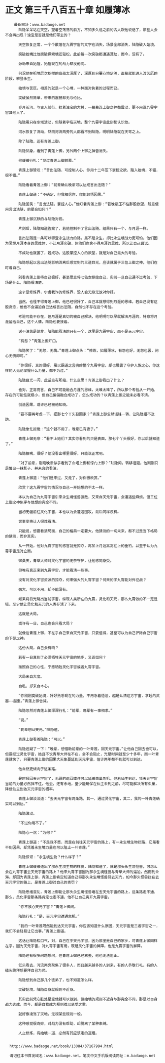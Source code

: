 # 正文 第三千八百五十章 如履薄冰
        最新网址：www.badaoge.net
          陆隐呆呆站在天空，望着空荡荡的前方，不知多久远之前的古人跟他说话了，那些人会不会再出现？浊宝是否就是他们带去的？
      
          天空恢复正常，一个个散落在九霄宇宙的文字也消失，场景全部消失，陆隐破入始境。
      
          突破始境比他突破探索境还轻松，此前每一次突破都遭遇源劫，而今，没有了。
      
          源劫来自始祖，始祖现在的战力都没他高。
      
          何况他在祖境层次积攒的底蕴太深厚了，深厚到只要心境足够，直接就能进入渡苦厄的阶段，攀登永生。
      
          始境与苦厄，相差的就是一个心境，一种面对执着的过程而已。
      
          突破虽然简单，带来的震撼却无与伦比。
      
          岁月长河，与古人前行，挂着浊宝的大树，一幕幕连上御之神都震动，更不用说九霄宇宙其他人了。
      
          陆隐虽只在东域活动，但随着字临天地，整个九霄宇宙此刻都认识他。
      
          河水恢复了流动，然而河流两旁的人都看不到陆隐，明明陆隐就在天穹之上。
      
          除了陆隐，还有青莲上御。
      
          陆隐回身，看到了青莲上御，另外两个上御之神皆消失。
      
          他缓缓行礼：“见过青莲上御前辈。”
      
          青莲上御赞叹：“言出法随，可控制人心，你用十二年压下掌控之欲，踏入始境，不错，很不错。”
      
          陆隐看着青莲上御：“前辈确认晚辈可以达成言出法随？”
      
          青莲上御道：“不确定，但我相信你，你能领悟因果。”
      
          陆隐苦笑：“言出法随，掌控人心。”他盯着青莲上御：“若晚辈压不住那股欲望，随意使用言出法随，前辈会如何？”
      
          青莲上御沉默的与陆隐对视。
      
          片刻后，陆隐知道答案了，若他控制不了言出法随，结果只有一个，与月涯一样。
      
          言出法随是一条可以攀登永生战力的路，虽不是永生，却比永生境战力更可怕，他们因为忌惮月涯本身的思维体，不让月涯突破，但他们也舍不得月涯的思维，所以让自己尝试。
      
          不成功也就罢了，若成功，这股掌控人心的欲望，就是对自己最大的考验。
      
          陆隐想起以言出法随影响流离后感觉到的三道目光，应该就属于三位上御之神，他们在盯着自己。
      
          别看青莲上御待自己极好，甚至愿意将七仙女嫁给自己，实则一旦自己通不过考验，下场是什么，陆隐很清楚。
      
          这才是修炼界，尔虞我诈的修炼界，没人会无缘无故对你好。
      
          当然，也怪不得青莲上御，他已经很好了，自己本就想得到月涯的思维，若自己没有这股贪念，他也不会逼迫自己达成言出法随，自然也不存在这个考验。
      
          考验可能不存在，但月涯是真切的被自己解决，他明明可以早就解决月涯的，特意将月涯留给自己，这个人情，陆隐也要接着。
      
          说不清孰是孰非，陆隐能看清的只有一个，这里是九霄宇宙，而不是天元宇宙。
      
          “有怨？”青莲上御开口。
      
          陆隐笑了：“无怨，无悔。”青莲上御点头：“修炼，如履薄冰，有怨也好，无怨也罢，问心无愧即可。”
      
          “你很好，真的很好，虽以霸道之言挑衅整个九霄宇宙，却也展露了守护人族之心，你这样的人无论掌握什么力量，都不为过。”
      
          陆隐目光一闪，此话意有所指，什么意思？青莲上御看出了什么？
      
          也对，正常而言，自己不可能融合月涯的思维，太难太难了，所以那个考验从一开始，存在的可能性就极小，但自己偏偏融合成功了，怎么成功的？以青莲上御之能未必看不清。
      
          创造因果，或许已经被他知晓。
      
          “要不要再考虑一下，把那七个丫头娶回家？”青莲上御忽然话锋一转，让陆隐措不及防。
      
          陆隐急忙拒绝：“这个就不用了，晚辈已有妻子。”
      
          青莲上御无奈：“看不上她们？其实你看到的只是表面，那七个丫头很好，你以后就知道了。”
      
          陆隐抿嘴，很好？他没看出哪里很好，只能说正常吧。
      
          “对了前辈，刚刚晚辈似乎看到了血塔上御和惊门上御？”陆隐问，转移话题，他刚刚只是瞥见一抹影子，并未真的看清。
      
          青莲上御道：“他们是来过，又走了，对你很欣赏。”
      
          欣赏？这九霄宇宙的情况与自己一开始想的不太一样。
      
          本以为自己为九霄宇宙引来永生境怪兽强敌，又来自天元宇宙，会遭遇些麻烦，但三位上御之神似乎与他想的完全不同。
      
          当初无疆前往灵化宇宙，本也以为会遭遇围攻，最后同样没有。
      
          世事变换让人很难看清。
      
          只能说，想要看清局面，自己的格局一定要大，他猜测的一切未来，都不过是当下格局的猜测，而非真实。
      
          从一开始，他对九霄宇宙的感官就是掠夺，再加上月涯高高在上的垂钓，以至于认为九霄宇宙是对立面。
      
          御桑天，青草大师对灵化宇宙的无奈守护，让他感同身受。
      
          但唯有真正来到九霄宇宙，才能看清一些事。
      
          没有对灵化宇宙资源的掠夺，何来强大的九霄宇宙？何来的宇九霄能对外征战？
      
          强大，可以不用，却不能没有。
      
          如果将目光跳出当前宇宙，纵观人类所在的九霄，灵化和天元，那么九霄做的不一定是错，至少他让灵化和天元的人类存活了下来。
      
          这就是大局。
      
          或许有一日，自己也会只看大局？
      
          就像这青莲上御，不在乎自己来自天元宇宙，只要值得，甚至可以为自己铲除自己宇宙的下御之神。
      
          这份大局，自己会有吗？
      
          若有一日真到了必须牺牲天元宇宙的地步，又该如何？
      
          按照自己的心性，宁愿牺牲灵化宇宙或者九霄宇宙。
      
          大局来自大度。
      
          自私，却来自本心。
      
          “你刚刚突破始境，好好熟悉现在的力量，不用急着悟法，越是认清这方宇宙，拿起的武器--越重。”青莲上御告诫。
      
          陆隐忽然对青莲上御深深行礼：“前辈，晚辈有一事相求。”
      
          “说。”
      
          “晚辈想回天元。”陆隐道。
      
          青莲上御看着陆隐：“可以。”
      
          陆隐迟疑了一下：“晚辈，想借助前辈的一叶青莲，回天元宇宙。”让他自己回去也可以，但要经过灵化宇宙，姑且不说青草大师在不在，会不会阻止，光是时间就至少十多年，而一叶青莲就快了，只要青莲上御的因果大天象蔓延到天元宇宙，估计两年都不到就可以到达。
      
          他自然更倾向于这条路。
      
          是时候回天元宇宙了，无疆的返回或许可以延缓虫巢危机，但若仙主到达，凭天元宇宙当前的力量必然挡不住，他去，还有余地，至少能确保在仙主未到之前，尽可能解决所有虫巢，降低仙主到达天元宇宙的概率。
      
          青莲上御淡淡道：“去天元宇宙有两条路，其一，通过灵化宇宙，其二，我的一叶青莲确实可以到达。”
      
          陆隐激动。
      
          “不过你用不了。”
      
          陆隐心一沉：“为何？”
      
          青莲上御道：“不是我不愿，而是在前往天元宇宙的路上，有一永生境生物拦路，它虽看不到因果，却凭着永生境力量也可以阻止一叶青莲。”
      
          陆隐惊讶：“永生境生物？什么样子？”
      
          青莲上御缓缓道出了那永生境生物的样貌，陆隐知道了，就是那头永生境怪兽，可怎么会在九霄宇宙去天元宇宙的路上？他来九霄宇宙因为那永生境怪兽与青草大师的逼迫，然而到业海，却因为青莲上御，青莲上御肯定知道自己将那头永生境怪兽引去天门，如今那头怪兽拦在去天元宇宙的路上，是青莲上御对自己的责罚？
      
          陆隐思绪混乱，青莲上御能让那头永生境怪兽堵在去天元宇宙的路上，这条路走不通，那么，灵化宇宙那条路肯定也走不通，他不让自己离开九霄宇宙。
      
          “你不放心天元宇宙？”青莲上御问。
      
          陆隐行礼：“是，天元宇宙遭遇危机。”
      
          “我的一叶青莲既然能到达天元宇宙，你应该知道什么原因，天元宇宙是三者宇宙之一，我们不会轻易让它出事。”青莲上御道。
      
          这话让陆隐松口气，对，自己在乎天元宇宙，因为那里是自己的家乡，可青莲上御同样在乎，因为天元宇宙，对九霄宇宙有用，既是灵化宇宙的屏障，也是九霄宇宙的屏障。
      
          陆隐还有很多问题想问，但青莲上御已经离去，他也无法阻止。
      
          低头看去，河流两旁聚集了很多人，而且越来越多的人到来，有的人恭敬行礼，有的人磕头跪拜想要拜自己为师。
      
          陆隐想到自己那几个徒弟了，也不知道怎么样。
      
          突破始境，陆隐自身就规则不近身。
      
          其实此前凭心脏处星空他就可以做到，但始境的规则不近身与那完全不同，那是以自身战力达成，而今，却是自我成为规则难以承受之重。
      
          就好像凌驾了天地，无视某些规则一般。
      
          这种感觉很奇妙，对战力没有帮助，却脱离了某种束缚。
      
          人之修炼，有始境一道，必然有其应该走的道理。
      
      
      http://www.badaoge.net/book/13084/37167994.html
      
      请记住本书首发域名：www.badaoge.net。笔尖中文手机版阅读网址：m.badaoge.net